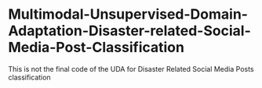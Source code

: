 # Multimodal-Unsupervised-Domain-Adaptation-Disaster-related-Social-Media-Post-Classification
This is not the final code of the UDA for Disaster Related Social Media Posts classification
